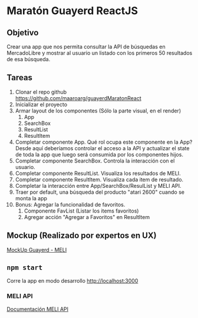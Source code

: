 # Maratón Guayerd ReactJS

## Objetivo

Crear una app que nos permita consultar la API de búsquedas en MercadoLibre y mostrar al usuario un listado con los primeros 50 resultados de esa búsqueda.

## Tareas

1. Clonar el repo github https://github.com/maaroarg/guayerdMaratonReact
2. Inicializar el proyecto
3. Armar layout de los componentes (Sólo la parte visual, en el render)
   1. App
   2. SearchBox
   3. ResultList
   4. ResultItem
4. Completar componente App. Qué rol ocupa este componente en la App?
   Desde aquí deberíamos controlar el acceso a la API y actualizar el state de toda la app que luego será consumida por los componentes hijos.
5. Completar componente SearchBox. Controla la interacción con el usuario.
6. Completar componente ResultList. Visualiza los resultados de MELI.
7. Completar componente ResultItem. Visualiza cada item de resultado.
8. Completar la interacción entre App/SearchBox/ResulList y MELI API.
9. Traer por default, una búsqueda del producto "atari 2600" cuando se monta la app
10. Bonus: Agregar la funcionalidad de favoritos.
    1. Componente FavList (Listar los items favoritos)
    2. Agregar acción "Agregar a Favoritos" en ResultItem

## Mockup (Realizado por expertos en UX)

[MockUp Guayerd - MELI](https://github.com/maaroarg/guayerdMaratonReact/blob/master/mockupGuayerdMELI.png)

## `npm start`

Corre la app en modo desarrollo
[http://localhost:3000](http://localhost:3000)

### MELI API

[Documentación MELI API](https://developers.mercadolibre.com.ar/es_ar/items-y-busquedas#Obtener-%C3%ADtems-de-una-consulta-de-b%C3%BAsqueda)
